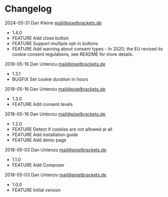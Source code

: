 # Changelog

2024-05-31 Dan Kleine <mail@pixelbrackets.de>

  * 1.4.0
  * FEATURE Add close button
  * FEATURE Support multiple opt-in buttons
  * FEATURE Add warning about consent types - In 2020, the EU revised its
    cookie consent regulations, see README for more details.

2018-05-16 Dan Untenzu <mail@pixelbrackets.de>

  * 1.3.1
  * BUGFIX Set cookie duration in hours

2018-05-16 Dan Untenzu <mail@pixelbrackets.de>

  * 1.3.0
  * FEATURE Add consent levels

2018-05-16 Dan Untenzu <mail@pixelbrackets.de>

  * 1.2.0
  * FEATURE Detect if cookies are not allowed at all
  * FEATURE Add installation guide
  * FEATURE Add demo page

2018-05-03 Dan Untenzu <mail@pixelbrackets.de>

  * 1.1.0
  * FEATURE Add Composer

2018-05-03 Dan Untenzu <mail@pixelbrackets.de>

  * 1.0.0
  * FEATURE Initial version
